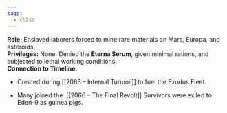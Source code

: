 ```yaml
---
tags:
  - class
---
```

**Role:** Enslaved laborers forced to mine rare materials on Mars, Europa, and asteroids.  
**Privileges:** None. Denied the **Eterna Serum**, given minimal rations, and subjected to lethal working conditions.  
**Connection to Timeline:**

- Created during [[2063 – Internal Turmoil]] to fuel the Exodus Fleet.
    
- Many joined the .[[2066 – The Final Revolt]] Survivors were exiled to Eden-9 as guinea pigs.  

